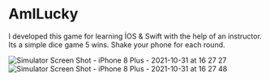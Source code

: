 # AmILucky

I developed this game for learning İOS & Swift with the help of an instructor.
Its a simple dice game 5 wins. 
Shake your phone for each round.

![Simulator Screen Shot - iPhone 8 Plus - 2021-10-31 at 16 27 27](https://user-images.githubusercontent.com/40921342/139585906-a6076499-6843-48d2-83ca-e7ec18bc2f6e.png)
![Simulator Screen Shot - iPhone 8 Plus - 2021-10-31 at 16 27 48](https://user-images.githubusercontent.com/40921342/139585912-1a114247-4037-4dcd-9133-43fbaed7e683.png)

